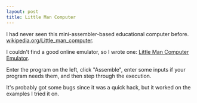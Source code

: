 ```yaml
---
layout: post
title: Little Man Computer
---
```


I had never seen this mini-assembler-based educational computer before. [wikipedia.org/Little_man_computer](https://en.wikipedia.org/wiki/Little_man_computer).

I couldn't find a good online emulator, so I wrote one: [Little Man Computer Emulator](http://paulhankin.github.io/lmc/lmc.html).

Enter the program on the left, click "Assemble", enter some inputs if your program needs them, and then step
through the execution.

It's probably got some bugs since it was a quick hack, but it worked on the examples I tried it on.